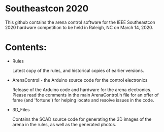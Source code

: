 # Southeastcon 2020 

This github contains the arena control software for the IEEE Southeastcon 2020 hardware competition to be held in Raleigh, NC on March 14, 2020.

# Contents:

* Rules

   Latest copy of the rules, and historical copies of earlier versions.

* ArenaControl - the Arduino source code for the control electronics

   Release of the Arduino code and hardware for the arena electronics.
   Please read the comments in the main ArenaControl.h file for an offer
   of fame (and 'fortune') for helping locate and resolve issues in the code.

* 3D_Files

   Contains the SCAD source code for generating the 3D images of the 
   arena in the rules, as well as the generated photos.

